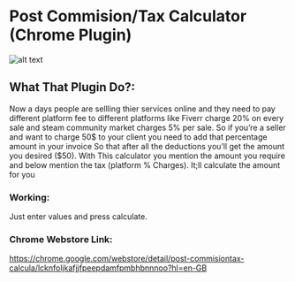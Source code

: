 # Post Commision/Tax Calculator (Chrome Plugin)

![alt text](https://github.com/xerone9/Chrome-Plugins/blob/main/Tax%20Percentage%20Adder/Post-Commission-Calculator.jpg)

## What That Plugin Do?:
Now a days people are sellling thier services online and they need to pay different platform fee to different platforms like Fiverr charge 20% on every sale and steam community market charges 5% per sale. So if you’re a seller and want to charge 50$ to your client you need to add that percentage amount in your invoice So that after all the deductions you’ll get the amount you desired ($50). With This calculator you mention the amount you require and below mention the tax (platform % Charges). It;ll calculate the amount for you

### Working:

Just enter values and press calculate.

### Chrome Webstore Link:

https://chrome.google.com/webstore/detail/post-commisiontax-calcula/lcknfoljkafjjfpeepdamfpmbhbnnnoo?hl=en-GB
